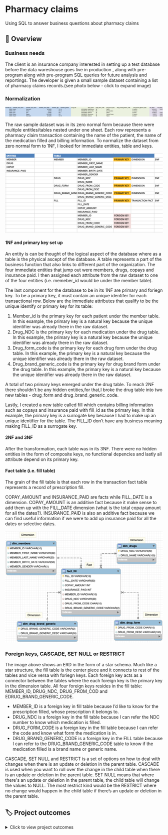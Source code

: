 # Pharmacy claims
Using SQL to answer business questions about pharmacy claims
## 📌 Overview
### Business needs

The client is an insurance company interested in setting up a test database before the data wareshouse goes live in production , along with pre-program along with pre-program SQL queries for future analysis and reportings. The developer is given a small sample dataset containing a list of pharmacy claims records.(see photo below - click to expand image)

### Normalization 

<img width="573" alt="raw dataset" src=https://raw.githubusercontent.com/hellokatechan/pharmacy_claims_SQL/main/MARKDOWNS/raw_data.png>

The raw sample dataset was in its zero normal form because there were multiple entitles/tables nested under one sheet. Each row represents a pharmacy claim transaction containing the name of the patient, the name of the medication filled and billing information. To normalize the dataset from zero normal form to 1NF, I looked for immediate entities, table and keys.

<img width="573" alt="dataset normalization" src=https://raw.githubusercontent.com/hellokatechan/pharmacy_claims_SQL/main/MARKDOWNS/data_org.png>

#### 1NF and primary key set up 
An entity is can be thought of the logical aspect of the database where as a table is the physical ascept of the database. A table represents a part of the business function that also links to different part of the organization. The four immediate entities that jump out were members, drugs, copays and insurance paid. I then assigned each attribute from the raw dataset to one of the four entities (i.e. memeber_id would be under the member table). 

The last component for the database to be in its 1NF are primary and foriegn key. To be a primary key, it must contain an unique identifer for each transactional row. Below are the immediate attributes that qualify to be the unique identify or primary key for its table: 

1. Member_id is the primary key for each patient under the member table. In this example, the primary key is a natural key because the unique identifier was already there in the raw dataset.
2. Drug_NDC is the primary key for each medication under the drug table. In this example, the primary key is a natural key because the unique identifier was already there in the raw dataset.
3. Drug_form_code is the primary key for each drug form under the drug table. In this example, the primary key is a natural key because the unique identifier was already there in the raw dataset.
4. Drug_brand_generic_code is the primary key for drug brand form under the drug table. In this example, the primary key is a natural key because the unique identifier was already there in the raw dataset.

A total of two primary keys emerged under the drug table. To reach 2NF there shouldn't be any hidden entities,for that,I broke the drug table into two new tables - drug_form and drug_brand_generic_code. 

Lastly, I created a new table called fill which contains billing information such as copays and insurance paid with fill_id as the primary key. 
In this example, the primary key is a surrogate key because I had to make up an unique identifier for the table. The FILL_ID don’t have any business meaning making FILL_ID as a surrogate key.

#### 2NF and 3NF
After the transformation, each table was in its 3NF. There were no hidden entities in the form of composite keys, no functional depencies and lastly all attribute depend on its primary key. 

#### Fact table (i.e. fill table)

The grain of the fill table is that each row in the transaction fact table represents a record of prescription fill.

COPAY_AMOUNT and INSURANCE_PAID are facts while FILL_DATE is a dimension. COPAY_AMOUNT is an additive fact because it make sense to add them up with the FILL_DATE dimension (what is the total copay amount for all the dates?). INSURANCE_PAID is also an additive fact because we can find useful information if we were to add up insurance paid for all the dates or selective dates.

<img width="573" alt="star schema" src=https://raw.githubusercontent.com/hellokatechan/pharmacy_claims_SQL/main/MARKDOWNS/star_scheme.png>

### Foreign keys, CASCADE, SET NULL or RESTRICT 

The image above shows an ERD in the form of a star schema. Much like a star structure, the fill table is the center piece and it connects to rest of the tables and vice versa with foriegn keys. Each foreign key acts as a connector between the tables where the each foreign key is the primary key in the dimension table. 
All four foreign keys resides in the fill table: MEMBER_ID, DRUG_NDC, DRUG_FROM_COD and EDRUG_BRAND_GENERIC_CODE.

* MEMBER_ID is a foreign key in fill table because I’d like to know for the prescription filled, whose prescription it belongs to. 
* DRUG_NDC is a foreign key in the fill table because I can refer the NDC number to know which medication is filled. 
* DRUG_FORM_CODE is a foreign key in the fill table because I can refer the code and know what form the medication is in. 
* DRUG_BRAND_GENERIC_CODE is a foreign key in the FILL table because I can refer to the DRUG_BRAND_GENERIC_CODE table to know if the medication filled is a brand name or generic name.

CASCADE, SET NULL and RESTRICT is a set of options on how to deal with changes when there is an update or deletion in the parent table. CASCADE is used when you want to roll over the change in the child table when there is an update or deletion in the parent table. SET NULL means that where there's an update or deletion in the parent table, the child table will change the values to NULL. The most restrict kind would be the RESTRICT where no change would happen in the child table if there’s an update or deletion in the parent table.



## :label: Project outcomes
<details>
<summary>
Click to view project outcomes
  
</summary>

* Flawlessly converts raw data into a set of complete and error-free relational tables that meet all 3NF standards. Tables should be either a complete fact or a complete dimensional table.

* Uploads data and creates a complete and error-free star schema in MySQL. Clearly designates the primary and foreign keys. Fully explains in detail the choice to create a primary key as a natural key or a surrogate key using the SQL code. Explains in detail the specific MySQL action with the FKs in case of DELETION or UPDATE. Further select either CASCADE, SET NULL, or RESTRICT for each of the FKs.

* Draws an Entity-Relationship Diagram of your star schema fact and dimension tables. Accurately identifies all the joins types, primary keys, and foreign keys in all of the needed tables.

* Asks appropriate, in-depth and insightful questions to solve a business case. Creates relevant, clear and concise sample queries using SQL. Filters data in the correct format using lead and/or lag functions.
</details>
